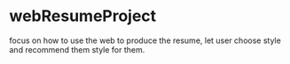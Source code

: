 # webResumeProject
focus on how to use the web to produce the resume, let user choose style and recommend them style for them.
